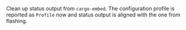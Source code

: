 Clean up status output from `cargo-embed`. The configuration profile is
reported as `Profile` now and status output is aligned with the one from
flashing.

